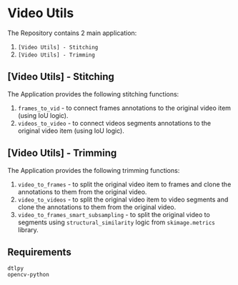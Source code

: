# Video Utils

The Repository contains 2 main application:
1. `[Video Utils] - Stitching` 
2. `[Video Utils] - Trimming`

## [Video Utils] - Stitching

The Application provides the following stitching functions:
1. `frames_to_vid` - to connect frames annotations to the original video item (using IoU logic).
2. `videos_to_video` - to connect videos segments annotations to the original video item (using IoU logic).


## [Video Utils] - Trimming

The Application provides the following trimming functions:
1. `video_to_frames` - to split the original video item to frames and clone the annotations to them from the original video.
2. `video_to_videos` - to split the original video item to video segments and clone the annotations to them from the original video.
3. `video_to_frames_smart_subsampling` - to split the original video to segments using `structural_similarity` logic 
   from `skimage.metrics` library. 

## Requirements

`dtlpy` \
`opencv-python`
